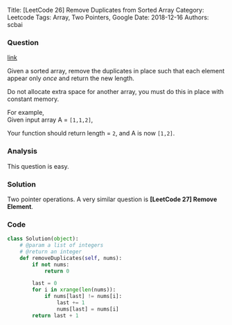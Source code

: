 Title: [LeetCode 26] Remove Duplicates from Sorted Array
Category: Leetcode
Tags: Array, Two Pointers, Google
Date: 2018-12-16
Authors: scbai

### Question 

[link](https://leetcode.com/problems/remove-duplicates-from-sorted-array/)

<div class="question-content">
            <p></p><p>
Given a sorted array, remove the duplicates in place such that each element appear only <i>once</i> and return the new length.</p>

<p>
Do not allocate extra space for another array, you must do this in place with constant memory.
</p>

<p>
For example,<br>
Given input array A = <code>[1,1,2]</code>,
</p>
<p>
Your function should return length = <code>2</code>, and A is now <code>[1,2]</code>.
</p><p></p>
</div>

### Analysis

This question is easy. 

### Solution

Two pointer operations. A very similar question is __[LeetCode 27] Remove Element__. 

### Code 

```python
class Solution(object):
    # @param a list of integers
    # @return an integer
    def removeDuplicates(self, nums):
        if not nums:
            return 0

        last = 0
        for i in xrange(len(nums)):
            if nums[last] != nums[i]:
                last += 1
                nums[last] = nums[i]
        return last + 1
```